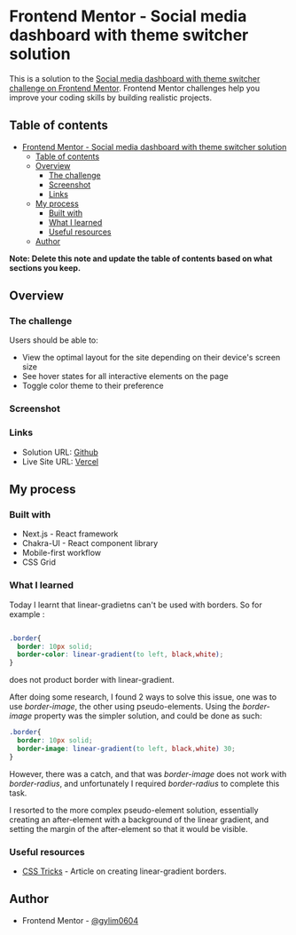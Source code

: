 # Frontend Mentor - Social media dashboard with theme switcher solution

This is a solution to the [Social media dashboard with theme switcher challenge on Frontend Mentor](https://www.frontendmentor.io/challenges/social-media-dashboard-with-theme-switcher-6oY8ozp_H). Frontend Mentor challenges help you improve your coding skills by building realistic projects. 

## Table of contents

- [Frontend Mentor - Social media dashboard with theme switcher solution](#frontend-mentor---social-media-dashboard-with-theme-switcher-solution)
  - [Table of contents](#table-of-contents)
  - [Overview](#overview)
    - [The challenge](#the-challenge)
    - [Screenshot](#screenshot)
    - [Links](#links)
  - [My process](#my-process)
    - [Built with](#built-with)
    - [What I learned](#what-i-learned)
    - [Useful resources](#useful-resources)
  - [Author](#author)

**Note: Delete this note and update the table of contents based on what sections you keep.**

## Overview

### The challenge

Users should be able to:

- View the optimal layout for the site depending on their device's screen size
- See hover states for all interactive elements on the page
- Toggle color theme to their preference

### Screenshot

### Links

- Solution URL: [Github](https://github.com/gylim0604/FrontEnd-Mentor-Social-Media-Dashboard)
- Live Site URL: [Vercel](https://front-end-mentor-social-media-dashboard.vercel.app/)

## My process

### Built with

- Next.js - React framework
- Chakra-UI - React component library
- Mobile-first workflow
- CSS Grid


### What I learned

Today I learnt that linear-gradietns can't be used with borders. So for example :
```css

.border{
  border: 10px solid;
  border-color: linear-gradient(to left, black,white);
}
```
does not product border with linear-gradient.

After doing some research, I found 2 ways to solve this issue, one was to use *border-image*, the other using pseudo-elements. Using the *border-image* property was the simpler solution, and could be done as such: 
```css
.border{
  border: 10px solid;
  border-image: linear-gradient(to left, black,white) 30;
}
```

However, there was a catch, and that was *border-image* does not work with *border-radius*, and unfortunately I required *border-radius* to complete this task. 

I resorted to the more complex pseudo-element solution, essentially creating an after-element with a background of the linear gradient, and setting the margin of the after-element so that it would be visible. 


### Useful resources

- [CSS Tricks](https://css-tricks.com/gradient-borders-in-css/) - Article on creating linear-gradient borders.

## Author

- Frontend Mentor - [@gylim0604](https://www.frontendmentor.io/profile/gylim0604)

